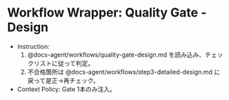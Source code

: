 <!-- canonical: docs-agent/workflows/quality-gate-design.md -->
# Workflow Wrapper: Quality Gate - Design

- Instruction:
  1) @docs-agent/workflows/quality-gate-design.md を読み込み、チェックリストに従って判定。
  2) 不合格箇所は @docs-agent/workflows/step3-detailed-design.md に戻って是正→再チェック。
- Context Policy: Gate 1本のみ注入。


